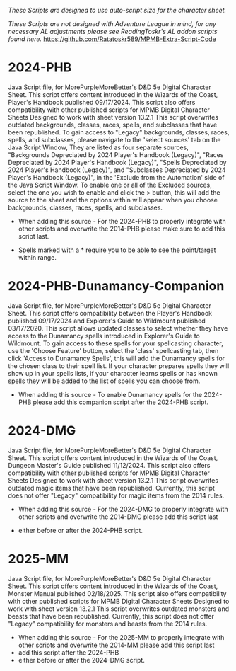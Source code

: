 *These Scripts are designed to use auto-script size for the character sheet.*

*These Scripts are not designed with Adventure League in mind, for any necessary AL adjustments please see ReadingToskr's AL addon scripts found here.*
https://github.com/Ratatoskr589/MPMB-Extra-Script-Code

# 2024-PHB
Java Script file, for MorePurpleMoreBetter's D&amp;D 5e Digital Character Sheet.
This script offers content introduced in the Wizards of the Coast, Player's Handbook published 09/17/2024.
This script also offers compatibility with other published scripts for MPMB Digital Character Sheets Designed to work with sheet version 13.2.1
This script overwrites outdated backgrounds, classes, races, spells, and subclasses that have been republished.
To gain access to "Legacy" backgrounds, classes, races, spells, and subclasses, please navigate to the 'select sources' tab on the Java Script Window, They are listed as four separate sources, "Backgrounds Depreciated by 2024 Player's Handbook (Legacy)", "Races Depreciated by 2024 Player's Handbook (Legacy)", "Spells Depreciated by 2024 Player's Handbook (Legacy)", and "Subclasses Depreciated by 2024 Player's Handbook (Legacy)", in the 'Exclude from the Automation' side of the Java Script Window. To enable one or all of the Excluded sources, select the one you wish to enable and click the > button, this will add the source to the sheet and the options within will appear when you choose backgrounds, classes, races, spells, and subclasses.

- When adding this source - For the 2024-PHB to properly integrate with other scripts and overwrite the 2014-PHB please make sure to add this script last.

- Spells marked with a * require you to be able to see the point/target within range.

# 2024-PHB-Dunamancy-Companion
Java Script file, for MorePurpleMoreBetter's D&amp;D 5e Digital Character Sheet.
This script offers compatibility between the Player's Handbook published 09/17/2024 and Explorer's Guide to Wildmount published 03/17/2020.
This script allows updated classes to select whether they have access to the Dunamancy spells introduced in Explorer's Guide to Wildmount.
To gain access to these spells for your spellcasting character, use the 'Choose Feature' button, select the 'class' spellcasting tab, then click 'Access to Dunamancy Spells', this will add the Dunamancy spells for the chosen class to their spell list. If your character prepares spells they will show up in your spells lists, if your character learns spells or has known spells they will be added to the list of spells you can choose from.

- When adding this source - To enable Dunamancy spells for the 2024-PHB please add this companion script after the 2024-PHB script.

# 2024-DMG
Java Script file, for MorePurpleMoreBetter's D&amp;D 5e Digital Character Sheet.
This script offers content introduced in the Wizards of the Coast, Dungeon Master's Guide published 11/12/2024.
This script also offers compatibility with other published scripts for MPMB Digital Character Sheets Designed to work with sheet version 13.2.1
This script overwrites outdated magic items that have been republished.
Currently, this script does not offer "Legacy" compatibility for magic items from the 2014 rules.

- When adding this source - For the 2024-DMG to properly integrate with other scripts and overwrite the 2014-DMG please add this script last

- either before or after the 2024-PHB script.

# 2025-MM
Java Script file, for MorePurpleMoreBetter's D&amp;D 5e Digital Character Sheet.
This script offers content introduced in the Wizards of the Coast, Monster Manual published 02/18/2025.
This script also offers compatibility with other published scripts for MPMB Digital Character Sheets Designed to work with sheet version 13.2.1
This script overwrites outdated monsters and beasts that have been republished.
Currently, this script does not offer "Legacy" compatibility for monsters and beasts from the 2014 rules.

- When adding this source - For the 2025-MM to properly integrate with other scripts and overwrite the 2014-MM please add this script last
- add this script after the 2024-PHB
- either before or after the 2024-DMG script.
